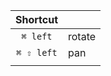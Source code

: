 | Shortcut   |        |
| :-:        | :-     |
| `⌘ left`   | rotate |
| `⌘ ⇧ left` | pan    |
|            |        |
